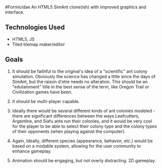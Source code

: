 #Formicidae
An HTML5 SimAnt clone(ish) with improved graphics and interface.

## Technologies Used

- HTML5, JS
- Tiled tilemap maker/editor

## Goals

1. It should be faithful to the original's idea of a "scientific" ant colony simulation. Obviously the science has changed a little since the days of SimAnt, but the raison d'etre needs no alteration. This should be an "edutainment" title in the best sense of the term, like Oregon Trail or Civilization games have been. 

2. It should be multi-player capable.

3. Ideally there would be several different kinds of ant colonies modeled - there are significant differences between the ways Leafcutters, Argentine, and Siafu ants run their colonies, and it would be very cool for the player to be able to select their colony type and the colony types of their opponents (when playing against the computer).

4. Again, Ideally, different species (appearance, behavior, etc.) would be based on a modable system, allowing for the user community to enhance gameplay.

5. Animation should be engaging, but not overly distracting. 2D gameplay.
